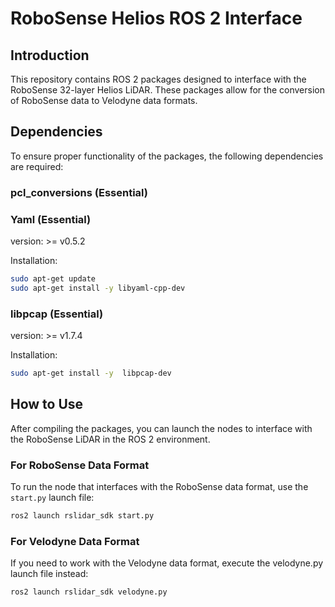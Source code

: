 # RoboSense Helios ROS 2 Interface

## Introduction
This repository contains ROS 2 packages designed to interface with the RoboSense 32-layer Helios LiDAR. These packages allow for the conversion of RoboSense data to Velodyne data formats.

## Dependencies
To ensure proper functionality of the packages, the following dependencies are required:
### pcl_conversions (Essential) 

### Yaml (Essential) 

version: >= v0.5.2

Installation:

```sh
sudo apt-get update
sudo apt-get install -y libyaml-cpp-dev
```

### libpcap (Essential) 

version: >= v1.7.4

Installation:

```sh
sudo apt-get install -y  libpcap-dev
```


## How to Use

After compiling the packages, you can launch the nodes to interface with the RoboSense LiDAR in the ROS 2 environment.

### For RoboSense Data Format
To run the node that interfaces with the RoboSense data format, use the `start.py` launch file:

```sh
ros2 launch rslidar_sdk start.py
```

### For Velodyne Data Format
If you need to work with the Velodyne data format, execute the velodyne.py launch file instead:

```sh
ros2 launch rslidar_sdk velodyne.py
```
